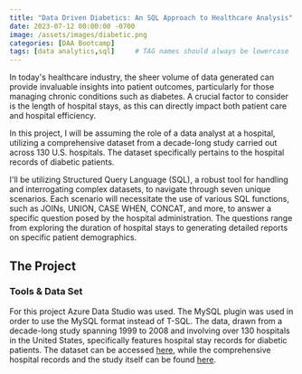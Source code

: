 ```yaml
---
title: "Data Driven Diabetics: An SQL Approach to Healthcare Analysis"
date: 2023-07-12 00:00:00 -0700
image: /assets/images/diabetic.png
categories: [DAA Bootcamp]
tags: [data analytics,sql]     # TAG names should always be lowercase
---
```


In today's healthcare industry, the sheer volume of data generated can provide invaluable insights into patient outcomes, particularly for those managing chronic conditions such as diabetes. A crucial factor to consider is the length of hospital stays, as this can directly impact both patient care and hospital efficiency.

In this project, I will be assuming the role of a data analyst at a hospital, utilizing a comprehensive dataset from a decade-long study carried out across 130 U.S. hospitals. The dataset specifically pertains to the hospital records of diabetic patients.

I'll be utilizing Structured Query Language (SQL), a robust tool for handling and interrogating complex datasets, to navigate through seven unique scenarios. Each scenario will necessitate the use of various SQL functions, such as JOINs, UNION, CASE WHEN, CONCAT, and more, to answer a specific question posed by the hospital administration. The questions range from exploring the duration of hospital stays to generating detailed reports on specific patient demographics.

## The Project

### Tools & Data Set

For this project Azure Data Studio was used. The MySQL plugin was used in order to use the MySQL format instead of T-SQL. The data, drawn from a decade-long study spanning 1999 to 2008 and involving over 130 hospitals in the United States, specifically features hospital stay records for diabetic patients. The dataset can be accessed [here](https://www.kaggle.com/code/iabhishekofficial/prediction-on-hospital-readmission/data?select=diabetic_data.csv), while the comprehensive hospital records and the study itself can be found [here](https://archive.ics.uci.edu/dataset/296/diabetes+130-us+hospitals+for+years+1999-2008).
